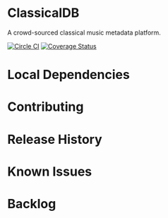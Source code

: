 ClassicalDB
==============
A crowd-sourced classical music metadata platform.

[![Circle CI](https://circleci.com/gh/classicalmusic/classicalDB.svg?style=shield&circle-token=47bd3ea75dc1ca09812772093c194e1aa608768f)](https://circleci.com/gh/classicalmusic/classicalDB)
[![Coverage Status](http://img.shields.io/coveralls/classicalmusic/classicalDB.svg)](https://coveralls.io/r/classicalmusic/classicalDB?branch=master)

# Local Dependencies


# Contributing


# Release History


# Known Issues


# Backlog